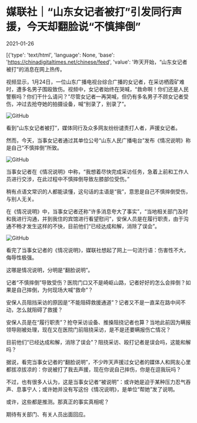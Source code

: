 # 媒联社｜“山东女记者被打”引发同行声援，今天却翻脸说“不慎摔倒”

2021-01-26

[{'type': 'text/html', 'language': None, 'base': 'https://chinadigitaltimes.net/chinese/feed', 'value': '昨天开始，“山东女记者被打”的消息在网上热传。

视频显示，1月24日，一位山东广播电视台综合广播的女记者，在采访栖霞矿难时，遭多名男子围殴致伤。视频中，女记者始终在哭喊，“救命啊！你们还是人民警察吗？你们干什么请问？”尽管女记者一再哭喊，但仍有多名男子不顾女记者受伤，冲过去抢夺她的拍摄设备，喊“别录了，别录了”。

![GitHub](https://chinadigitaltimes.net/chinese/files/2021/01/post-662025-600fe15022693.)

看到“山东女记者被打”，媒体同行及众多网友纷纷谴责打人者，声援女记者。

然而，今天，当事女记者通过其单位公号“山东人民广播电台”发布《情况说明》称是自己“不慎摔倒”所致。

![GitHub](https://chinadigitaltimes.net/chinese/files/2021/01/post-662025-600fe152b75eb.)

当事女记者在《情况说明》中称，“我想着尽快完成采访任务，急着上前和工作人员进行交涉，在此过程中不慎摔倒导致左膝部位受伤。”

稍有点语文常识的人都能读懂，这句话的主语是“我”，意思是自己不慎摔倒受伤，与别人无关。

在《情况说明》中，当事女记者还称“许多消息夸大了事实”，“当地相关部门及时和我进行沟通，并到我住的宾馆进行看望慰问”，安保人员是在履行职责，由于沟通不畅才发生这样的不快，目前他们“已经达成和解，消除了误会”。

![GitHub](https://chinadigitaltimes.net/chinese/files/2021/01/post-662025-600fe154f274c.)

看完了当事女记者的《情况说明》，媒联社想起了网上一句流行语：伤害性不大，侮辱性极强。

这哪是情况说明，分明是“翻脸说明”。

记者“不慎摔倒”导致受伤？医院门口又不是崎岖山路，记者好好的怎么会摔倒？如果是自己摔倒，为何现场大喊“救命”？

安保人员阻挡采访的原因是“不能阻碍救援通道”？记者又不是一直呆在路中间不动，怎么就阻碍了救援？

安保人员是在“履行职责”？抢夺采访设备、推搡阻挠记者也算？当地此前因为瞒报领导刚被处理，现在又在医院门前阻挠采访，是不是还要瞒报伤亡情况？

目前他们“已经达成和解，消除了误会”？阻挠采访、殴打记者是误会吗，这能和解吗？

据说，看完当事女记者的“翻脸说明”，不少昨天声援过女记者的媒体人和网友心里都拔凉拔凉的：你说被打了我去声援，现在你说自己摔伤，你是在逗我玩吗？

不过，也有很多人认为，这是当事女记者“被说明”：或许她是迫于某种压力忍气吞声、息事宁人；或许她并没有写这份《情况说明》，是单位“帮她”发了说明。

或许，这些都是推测。那真正的事实真相呢？

期待有关部门、有关人员出面回应。

